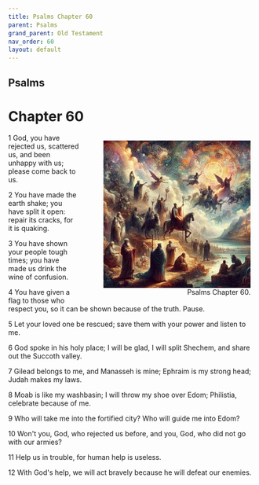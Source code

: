 ```yaml
---
title: Psalms Chapter 60
parent: Psalms
grand_parent: Old Testament
nav_order: 60
layout: default
---
```


## Psalms

# Chapter 60

<figure style="float: right; margin-right: 10px;">
    <img src="/assets/Image/Psalms/500/60.jpg" alt="Psalms Chapter 60" style="width: 300px; height: 300px; float: right;padding-left: 10px;"/>
    <figcaption style="clear: both;text-align: right;">Psalms Chapter 60.</figcaption>
</figure>
1 God, you have rejected us, scattered us, and been unhappy with us; please come back to us.

2 You have made the earth shake; you have split it open: repair its cracks, for it is quaking.

3 You have shown your people tough times; you have made us drink the wine of confusion.

4 You have given a flag to those who respect you, so it can be shown because of the truth. Pause.

5 Let your loved one be rescued; save them with your power and listen to me.

6 God spoke in his holy place; I will be glad, I will split Shechem, and share out the Succoth valley.

7 Gilead belongs to me, and Manasseh is mine; Ephraim is my strong head; Judah makes my laws.

8 Moab is like my washbasin; I will throw my shoe over Edom; Philistia, celebrate because of me.

9 Who will take me into the fortified city? Who will guide me into Edom?

10 Won't you, God, who rejected us before, and you, God, who did not go with our armies?

11 Help us in trouble, for human help is useless.

12 With God's help, we will act bravely because he will defeat our enemies.


